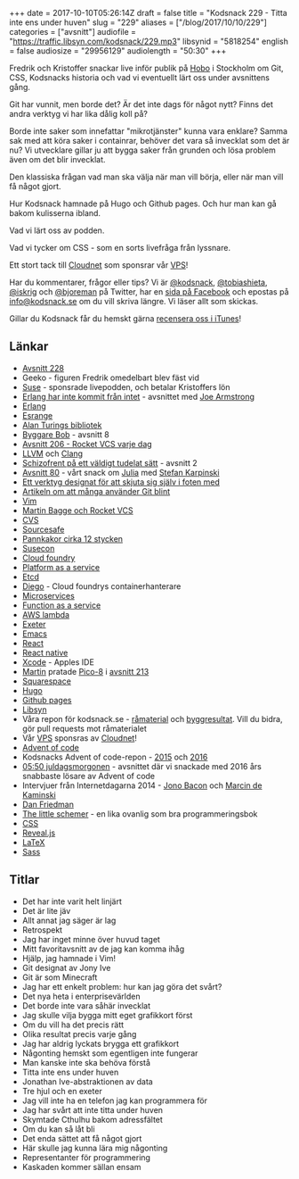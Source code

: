 +++
date = 2017-10-10T05:26:14Z
draft = false
title = "Kodsnack 229 - Titta inte ens under huven"
slug = "229"
aliases = ["/blog/2017/10/10/229"]
categories = ["avsnitt"]
audiofile = "https://traffic.libsyn.com/kodsnack/229.mp3"
libsynid = "5818254"
english = false
audiosize = "29956129"
audiolength = "50:30"
+++

Fredrik och Kristoffer snackar live inför publik på [Hobo](https://hobo.se/sv/) i Stockholm om Git, CSS, Kodsnacks historia och vad vi eventuellt lärt oss under avsnittens gång.

Git har vunnit, men borde det? Är det inte dags för något nytt? Finns det andra verktyg vi har lika dålig koll på?

Borde inte saker som innefattar "mikrotjänster" kunna vara enklare? Samma sak med att köra saker i containrar, behöver det vara så invecklat som det är nu? Vi utvecklare gillar ju att bygga saker från grunden och lösa problem även om det blir invecklat.

Den klassiska frågan vad man ska välja när man vill börja, eller när man vill få något gjort.

Hur Kodsnack hamnade på Hugo och Github pages. Och hur man kan gå bakom kulisserna ibland.

Vad vi lärt oss av podden.

Vad vi tycker om CSS - som en sorts livefråga från lyssnare.

Ett stort tack till [Cloudnet](http://www.cloudnet.se) som sponsrar vår [VPS](http://en.wikipedia.org/wiki/Virtual_private_server)!

Har du kommentarer, frågor eller tips? Vi är [@kodsnack](https://www.twitter.com/kodsnack), [@tobiashieta](https://www.twitter.com/tobiashieta), [@iskrig](https://www.twitter.com/iskrig) och [@bjoreman](https://www.twitter.com/bjoreman) på Twitter, har en [sida på Facebook](https://www.facebook.com/kodsnack) och epostas på [info@kodsnack.se](mailto:info@kodsnack.se) om du vill skriva längre. Vi läser allt som skickas.

Gillar du Kodsnack får du hemskt gärna [recensera oss i iTunes](http://itunes.apple.com/se/podcast/kodsnack/id561631498?l=en)!

## Länkar ##
* [Avsnitt 228](http://kodsnack.se/228/)
* Geeko - figuren Fredrik omedelbart blev fäst vid
* [Suse](https://www.suse.com/) - sponsrade livepodden, och betalar Kristoffers lön
* [Erlang har inte kommit från intet](http://kodsnack.se/156/) - avsnittet med [Joe Armstrong](https://joearms.github.io/index.html)
* [Erlang](https://en.wikipedia.org/wiki/Erlang_%28programming_language%29)
* [Esrange](https://sv.wikipedia.org/wiki/Esrange)
* [Alan Turings bibliotek](http://www.turingarchive.org/)
* [Byggare Bob](http://kodsnack.se/8/) - avsnitt 8
* [Avsnitt 206 - Rocket VCS varje dag](http://kodsnack.se/206/)
* [LLVM](http://www.llvm.org/) och [Clang](http://clang.llvm.org/get_started.html)
* [Schizofrent på ett väldigt tudelat sätt](http://kodsnack.se/2/) - avsnitt 2
* [Avsnitt 80](http://kodsnack.se/80/) - vårt snack om [Julia](http://julialang.org/) med [Stefan Karpinski](http://karpinski.org/)
* [Ett verktyg designat för att skjuta sig själv i foten med](http://kodsnack.se/13/)
* [Artikeln om att många använder Git blint](http://www.ppig.org/sites/default/files/2014-PPIG-25th-Church.pdf)
* [Vim](https://en.wikipedia.org/wiki/Vim_%28text_editor%29)
* [Martin Bagge och Rocket VCS](http://martinbagge.tumblr.com/post/160011454453/re-205-mementometodiken)
* [CVS](https://en.wikipedia.org/wiki/Concurrent_Versions_System)
* [Sourcesafe](https://en.wikipedia.org/wiki/Microsoft_Visual_SourceSafe)
* [Pannkakor cirka 12 stycken](https://www.bokus.com/bok/9789137123950/pannkakor-cirka-12-stycken/)
* [Susecon](https://www.susecon.com/)
* [Cloud foundry](https://www.cloudfoundry.org/)
* [Platform as a service](https://en.wikipedia.org/wiki/Platform_as_a_service)
* [Etcd](https://en.wikipedia.org/wiki/Container_Linux_by_CoreOS#ETCD)
* [Diego](https://docs.cloudfoundry.org/concepts/diego/diego-architecture.html) - Cloud foundrys containerhanterare
* [Microservices](https://en.wikipedia.org/wiki/Microservices)
* [Function as a service](https://en.wikipedia.org/wiki/Function_as_a_service)
* [AWS lambda](https://aws.amazon.com/lambda)
* [Exeter](http://tmoliff.blogspot.se/2011/08/exeter-n.html)
* [Emacs](https://en.wikipedia.org/wiki/Emacs)
* [React](https://en.wikipedia.org/wiki/React_%28JavaScript_library%29)
* [React native](https://en.wikipedia.org/wiki/React_%28JavaScript_library%29#React_Native)
* [Xcode](https://en.wikipedia.org/wiki/Xcode) - Apples IDE
* [Martin](http://kodsnack.se/213/) pratade [Pico-8](https://www.lexaloffle.com/pico-8.php) i [avsnitt 213](http://kodsnack.se/213/)
* [Squarespace](https://en.wikipedia.org/wiki/Squarespace)
* [Hugo](http://gohugo.io/)
* [Github pages](https://pages.github.com/)
* [Libsyn](https://www.libsyn.com/)
* Våra repon för kodsnack.se - [råmaterial](https://github.com/kodsnack/site) och [byggresultat](https://github.com/kodsnack/kodsnack.github.io). Vill du bidra, gör pull requests mot råmaterialet
* Vår [VPS](http://en.wikipedia.org/wiki/Virtual_private_server) sponsras av [Cloudnet](http://www.cloudnet.se)!
* [Advent of code](http://adventofcode.com/)
* Kodsnacks Advent of code-repon - [2015](https://github.com/kodsnack/advent_of_code_2015) och [2016](https://github.com/kodsnack/advent_of_code_2016)
* [05:50 juldagsmorgonen](http://kodsnack.se/191/) - avsnittet där vi snackade med 2016 års snabbaste lösare av Advent of code
* Intervjuer från Internetdagarna 2014 - [Jono Bacon](http://kodsnack.se/34/) och [Marcin de Kaminski](http://kodsnack.se/35/)
* [Dan Friedman](https://en.wikipedia.org/wiki/Daniel_P._Friedman)
* [The little schemer](https://mitpress.mit.edu/books/little-schemer) - en lika ovanlig som bra programmeringsbok
* [CSS](https://en.wikipedia.org/wiki/Cascading_Style_Sheets)
* [Reveal.js](http://lab.hakim.se/reveal-js/#/)
* [LaTeX](https://en.wikipedia.org/wiki/LaTeX)
* [Sass](http://sass-lang.com/)

## Titlar ##
* Det har inte varit helt linjärt
* Det är lite jäv
* Allt annat jag säger är lag
* Retrospekt
* Jag har inget minne över huvud taget
* Mitt favoritavsnitt av de jag kan komma ihåg
* Hjälp, jag hamnade i Vim!
* Git designat av Jony Ive
* Git är som Minecraft
* Jag har ett enkelt problem: hur kan jag göra det svårt?
* Det nya heta i enterprisevärlden
* Det borde inte vara såhär invecklat
* Jag skulle vilja bygga mitt eget grafikkort först
* Om du vill ha det precis rätt
* Olika resultat precis varje gång
* Jag har aldrig lyckats brygga ett grafikkort
* Någonting hemskt som egentligen inte fungerar
* Man kanske inte ska behöva förstå
* Titta inte ens under huven
* Jonathan Ive-abstraktionen av data
* Tre hjul och en exeter
* Jag vill inte ha en telefon jag kan programmera för
* Jag har svårt att inte titta under huven
* Skymtade Cthulhu bakom adressfältet
* Om du kan så låt bli
* Det enda sättet att få något gjort
* Här skulle jag kunna lära mig någonting
* Representanter för programmering
* Kaskaden kommer sällan ensam